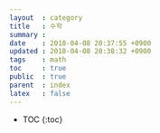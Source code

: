 ```yaml
---
layout  : category
title   : 수학
summary :
date    : 2018-04-08 20:37:55 +0900
updated : 2018-04-08 20:38:32 +0900
tags    : math
toc     : true
public  : true
parent  : index
latex   : false
---
```

* TOC
{:toc}

